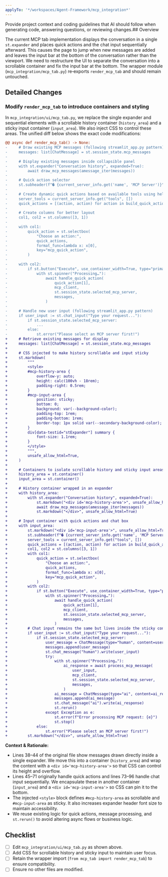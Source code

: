 ```yaml
---
applyTo: '*/workspaces/Agent-Framework/mcp_integration*'
---
```

Provide project context and coding guidelines that AI should follow when generating code, answering questions, or reviewing changes.## Overview

The current MCP tab implementation displays the conversation in a single `st.expander` and places quick actions and the chat input sequentially afterward. This causes the page to jump when new messages are added and leaves the input bar at the bottom of the conversation rather than the viewport. We need to restructure the UI to separate the conversation into a scrollable container and fix the input bar at the bottom. The wrapper module (`mcp_integration/mcp_tab.py`) re‑exports `render_mcp_tab` and should remain untouched.

## Detailed Changes

### Modify `render_mcp_tab` to introduce containers and styling

In `mcp_integration/ui/mcp_tab.py`, we replace the single expander and sequential elements with a scrollable history container (`history_area`) and a sticky input container (`input_area`). We also inject CSS to control these areas. The unified diff below shows the exact code modifications:

```diff
@@ async def render_mcp_tab() -> None:
-     # Draw existing MCP messages (following streamlit_app.py pattern)
-     messages: list[ChatMessage] = st.session_state.mcp_messages
-
-     # Display existing messages inside collapsible panel
-     with st.expander("Conversation history", expanded=True):
-         await draw_mcp_messages(amessage_iter(messages))
-
-     # Quick action selector
-     st.subheader(f"� {current_server_info.get('name', 'MCP Server')}")
-     
-     # Create dynamic quick actions based on available tools using helper
-     server_tools = current_server_info.get("tools", [])
-     quick_actions = [(action, action) for action in build_quick_actions(server_tools)]
-     
-     # Create columns for better layout
-     col1, col2 = st.columns([3, 1])
-     
-     with col1:
-         quick_action = st.selectbox(
-             "Choose an action:",
-             quick_actions,
-             format_func=lambda x: x[0],
-             key="mcp_quick_action",
-         )
-     
-     with col2:
-         if st.button("Execute", use_container_width=True, type="primary"):
-             with st.spinner("Processing…"):
-                 await handle_quick_action(
-                     quick_action[1],
-                     mcp_client,
-                     st.session_state.selected_mcp_server,
-                     messages,
-                 )
-
-     # Handle new user input (following streamlit_app.py pattern)
-     if user_input := st.chat_input("Type your request..."):
-         if st.session_state.selected_mcp_server:
-             ...
-         else:
-             st.error("Please select an MCP server first!")
+     # Retrieve existing messages for display
+     messages: list[ChatMessage] = st.session_state.mcp_messages
+
+     # CSS injected to make history scrollable and input sticky
+     st.markdown(
+         """
+         <style>
+         #mcp-history-area {
+             overflow-y: auto;
+             height: calc(100vh - 18rem);
+             padding-right: 0.5rem;
+         }
+         #mcp-input-area {
+             position: sticky;
+             bottom: 0;
+             background: var(--background-color);
+             padding-top: 1rem;
+             padding-bottom: 1rem;
+             border-top: 1px solid var(--secondary-background-color);
+         }
+         div[data-testid="stExpander"] summary {
+             font-size: 1.1rem;
+         }
+         </style>
+         """,
+         unsafe_allow_html=True,
+     )
+
+     # Containers to isolate scrollable history and sticky input areas
+     history_area = st.container()
+     input_area = st.container()
+
+     # History container wrapped in an expander
+     with history_area:
+         with st.expander("Conversation history", expanded=True):
+             st.markdown("<div id='mcp-history-area'>", unsafe_allow_html=True)
+             await draw_mcp_messages(amessage_iter(messages))
+             st.markdown("</div>", unsafe_allow_html=True)
+
+     # Input container with quick actions and chat box
+     with input_area:
+         st.markdown("<div id='mcp-input-area'>", unsafe_allow_html=True)
+         st.subheader(f"� {current_server_info.get('name', 'MCP Server')}")
+         server_tools = current_server_info.get("tools", [])
+         quick_actions = [(action, action) for action in build_quick_actions(server_tools)]
+         col1, col2 = st.columns([3, 1])
+         with col1:
+             quick_action = st.selectbox(
+                 "Choose an action:",
+                 quick_actions,
+                 format_func=lambda x: x[0],
+                 key="mcp_quick_action",
+             )
+         with col2:
+             if st.button("Execute", use_container_width=True, type="primary"):
+                 with st.spinner("Processing…"):
+                     await handle_quick_action(
+                         quick_action[1],
+                         mcp_client,
+                         st.session_state.selected_mcp_server,
+                         messages,
+                     )
+         # Chat input remains the same but lives inside the sticky container
+         if user_input := st.chat_input("Type your request..."):
+             if st.session_state.selected_mcp_server:
+                 user_message = ChatMessage(type="human", content=user_input)
+                 messages.append(user_message)
+                 st.chat_message("human").write(user_input)
+                 try:
+                     with st.spinner("Processing…"):
+                         ai_response = await process_mcp_message(
+                             user_input,
+                             mcp_client,
+                             st.session_state.selected_mcp_server,
+                             messages,
+                         )
+                     ai_message = ChatMessage(type="ai", content=ai_response)
+                     messages.append(ai_message)
+                     st.chat_message("ai").write(ai_response)
+                     st.rerun()
+                 except Exception as e:
+                     st.error(f"Error processing MCP request: {e}")
+                     st.stop()
+             else:
+                 st.error("Please select an MCP server first!")
+         st.markdown("</div>", unsafe_allow_html=True)
```

**Context & Rationale:**

* Lines 38–44 of the original file show messages drawn directly inside a single expander. We move this into a container (`history_area`) and wrap the content with a `<div id='mcp-history-area'>` so that CSS can control its height and overflow.
* Lines 45–71 originally handle quick actions and lines 73–96 handle chat input sequentially. We encapsulate these in another container (`input_area`) and a `<div id='mcp-input-area'>` so CSS can pin it to the bottom.
* The injected `<style>` block defines `#mcp-history-area` as scrollable and `#mcp-input-area` as sticky. It also increases expander header font size to maintain accessibility.
* We reuse existing logic for quick actions, message processing, and `st.rerun()` to avoid altering async flows or business logic.

## Checklist

* [ ] Edit `mcp_integration/ui/mcp_tab.py` as shown above.
* [ ] Add CSS for scrollable history and sticky input to maintain user focus.
* [ ] Retain the wrapper import (`from mcp_tab import render_mcp_tab`) to ensure compatibility.
* [ ] Ensure no other files are modified.
